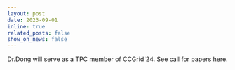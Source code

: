 ```yaml
---
layout: post
date: 2023-09-01
inline: true
related_posts: false
show_on_news: false
---
```


Dr.Dong will serve as a TPC member of CCGrid'24. See call for papers here.
